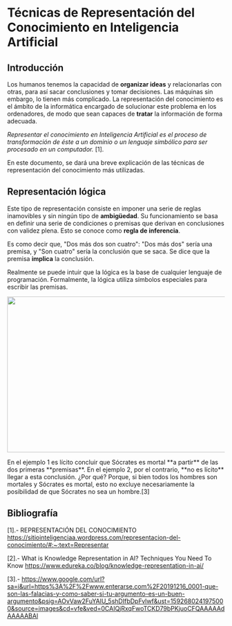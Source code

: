 # Técnicas de Representación del Conocimiento en Inteligencia Artificial
## Introducción
Los humanos tenemos la capacidad de **organizar ideas** y relacionarlas con otras, para así sacar conclusiones y tomar decisiones. Las máquinas sin embargo, lo tienen más complicado. La representación del conocimiento es el ámbito de la informática encargado de solucionar este problema en los ordenadores, de modo que sean capaces de **tratar** la información de forma adecuada.

*Representar el conocimiento en Inteligencia Artificial es el proceso de transformación de éste a un dominio o un lenguaje simbólico para ser procesado en un computador.* [1].

En este documento, se dará una breve explicación de las técnicas de representación del conocimiento más utilizadas.

## Representación lógica
Este tipo de representación consiste en imponer una serie de reglas inamovibles y sin ningún tipo de **ambigüedad**. Su funcionamiento se basa en definir una serie de condiciones o premisas que derivan en conclusiones con validez plena. Esto se conoce como **regla de inferencia**.

Es como decir que, "Dos más dos son cuatro":  "Dos más dos" sería una premisa, y "Son cuatro" sería la conclusión que se saca. Se dice que la premisa **implica** la conclusión.

Realmente se puede intuir que la lógica es la base de cualquier lenguaje de programación. Formalmente, la lógica utiliza símbolos especiales para escribir las premisas.


<p align="center">
  <img width="640" height="360/2" src="../Imagenes/Ejemplo lógica 2.png">
</p>
En el ejemplo 1 es lícito concluir que Sócrates es mortal **a partir** de las dos primeras **premisas**. En el ejemplo 2, por el contrario, **no es lícito** llegar a esta conclusión. ¿Por qué? Porque, si bien todos los hombres son mortales y Sócrates es mortal, esto no excluye necesariamente la posibilidad de que Sócrates no sea un hombre.[3]


## Bibliografía
[1].- REPRESENTACIÓN DEL CONOCIMIENTO
https://sitiointeligenciaa.wordpress.com/representacion-del-conocimiento/#:~:text=Representar

[2].- What is Knowledge Representation in AI? Techniques You Need To Know
https://www.edureka.co/blog/knowledge-representation-in-ai/

[3].- 
https://www.google.com/url?sa=i&url=https%3A%2F%2Fwww.enterarse.com%2F20191216_0001-que-son-las-falacias-y-como-saber-si-tu-argumento-es-un-buen-argumento&psig=AOvVaw2FuYAlU_5shDIfbDpFvlwf&ust=1592680241975000&source=images&cd=vfe&ved=0CAIQjRxqFwoTCKD79bPKjuoCFQAAAAAdAAAAABAl
